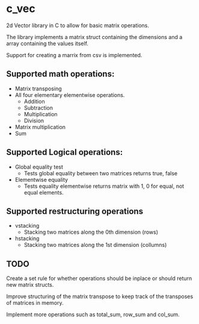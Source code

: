 # c_vec
2d Vector library in C to allow for basic matrix operations. 

The library implements a matrix struct containing the dimensions and a array containing the values itself. 

Support for creating a marrix from csv is implemented.


## Supported math operations:

* Matrix transposing
* All four elementary elementwise operations. 
	* Addition
	* Subtraction
	* Multiplication
	* Division
* Matrix multiplication
* Sum


## Supported Logical operations:

* Global equality test
	* Tests global equality between two matrices returns true, false
* Elementwise equality
	* Tests equality elementwise returns matrix with 1, 0 for equal, not equal elements. 

## Supported restructuring operations

* vstacking
	* Stacking two matrices along the 0th dimension (rows)
* hstacking
	* Stacking two matrices along the 1st dimension (collumns)

## TODO 


Create a set rule for whether operations should be inplace or should return new matrix structs.

Improve structuring of the matrix transpose to keep track of the transposes of matrices in memory.

Implement more operations such as total_sum, row_sum and col_sum.


